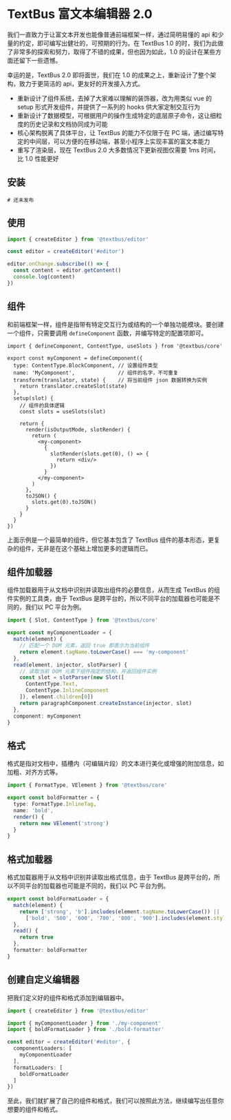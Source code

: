 TextBus 富文本编辑器 2.0
================================

我们一直致力于让富文本开发也能像普通前端框架一样，通过简明易懂的 api 和少量的约定，即可编写出健壮的，可预期的行为。在 TextBus 1.0 的时，我们为此做了非常多的探索和努力，取得了不错的成果，但也因为如此，1.0 的设计在某些方面还留下一些遗憾。

幸运的是，TextBus 2.0 即将面世，我们在 1.0 的成果之上，重新设计了整个架构，致力于更简洁的 api，更友好的开发接入方式。

+ 重新设计了组件系统，去掉了大家难以理解的装饰器，改为用类似 vue 的 setup 形式开发组件，并提供了一系列的 hooks 供大家定制交互行为
+ 重新设计了数据模型，可根据用户的操作生成特定的底层原子命令，这让细粒度的历史记录和文档协同成为可能
+ 核心架构脱离了具体平台，让 TextBus 的能力不仅限于在 PC 端，通过编写特定的中间层，可以方便的在移动端，甚至小程序上实现丰富的富文本能力
+ 重写了渲染层，现在 TextBus 2.0 大多数情况下更新视图仅需要 1ms 时间，比 1.0 性能更好

## 安装

```
# 还未发布
```

## 使用

```ts
import { createEditor } from '@textbus/editor'

const editor = createEditor('#editor')

editor.onChange.subscribe(() => {
  const content = editor.getContent()
  console.log(content)
})
```


## 组件

和前端框架一样，组件是指带有特定交互行为或结构的一个单独功能模块。要创建一个组件，只需要调用 `defineComponent` 函数，并编写特定的配置项即可。

```tsx
import { defineComponent, ContentType, useSlots } from '@textbus/core'

export const myComponent = defineComponent({
  type: ContentType.BlockComponent, // 设置组件类型
  name: 'MyComponent',              // 组件的名字，不可重复
  transform(translator, state) {    // 将当前组件 json 数据转换为实例
    return translator.createSlot(state)
  },
  setup(slot) {
    // 组件的具体逻辑
    const slots = useSlots(slot)
    
    return {
      render(isOutputMode, slotRender) {
        return (
          <my-component>
            {
              slotRender(slots.get(0), () => {
                return <div/>
              })
            }
          </my-component>
        )
      },
      toJSON() {
        slots.get(0).toJSON()
      }
    }
  }
})
```

上面示例是一个最简单的组件，但它基本包含了 TextBus 组件的基本形态，更复杂的组件，无非是在这个基础上增加更多的逻辑而已。

## 组件加载器

组件加载器用于从文档中识别并读取出组件的必要信息，从而生成 TextBus 的组件实例的工具类，由于 TextBus 是跨平台的，所以不同平台的加载器也可能是不同的，我们以 PC 平台为例。

```ts
import { Slot, ContentType } from '@textbus/core'

export const myComponentLoader = {
  match(element) {
    // 匹配一个 DOM 元素，返回 true 即表示为当前组件
    return element.tagName.toLowerCase() === 'my-component'
  },
  read(element, injector, slotParser) {
    // 读取当前 DOM 元素下组件指定的结构，并返回组件实例
    const slot = slotParser(new Slot([
      ContentType.Text,
      ContentType.InlineComponent
    ]), element.children[0])
    return paragraphComponent.createInstance(injector, slot)
  },
  component: myComponent
}
```

## 格式

格式是指对文档中，插槽内（可编辑片段）的文本进行美化或增强的附加信息，如加粗、对齐方式等。

```ts
import { FormatType, VElement } from '@textbus/core'

export const boldFormatter = {
  type: FormatType.InlineTag,
  name: 'bold',
  render() {
    return new VElement('strong')
  }
}
```

## 格式加载器

格式加载器用于从文档中识别并读取出格式信息，由于 TextBus 是跨平台的，所以不同平台的加载器也可能是不同的，我们以 PC 平台为例。

```ts
export const boldFormatLoader = {
  match(element) {
    return ['strong', 'b'].includes(element.tagName.toLowerCase()) || 
      ['bold', '500', '600', '700', '800', '900'].includes(element.style.fontWeight)
  },
  read() {
    return true
  },
  formatter: boldFormatter
}
```

## 创建自定义编辑器

把我们定义好的组件和格式添加到编辑器中。

```ts
import { createEditor } from '@textbus/editor'

import { myComponentLoader } from './my-component'
import { boldFormatLoader } from './bold-formatter'

const editor = createEditor('#editor', {
  componentLoaders: [
    myComponentLoader
  ],
  formatLoaders: [
    boldFormatLoader
  ]
})
```

至此，我们就扩展了自己的组件和格式，我们可以按照此方法，继续编写出任意你想要的组件和格式。
